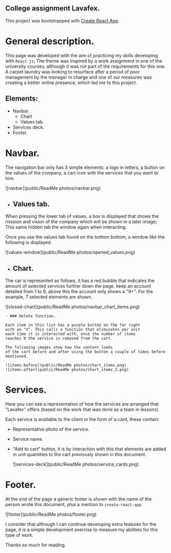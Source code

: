 ## College assignment Lavafex.

This project was bootstrapped with [Create React App](https://github.com/facebook/create-react-app).

# General description.

This page was developed with the aim of practicing my skills
developing with `React.js`; The theme was inspired by a work assignment
in one of the university courses, although it was not part of the requirements
for this one.
A carpet laundry was looking to resurface after a period of poor
management by the manager in charge and one of our measures was
creating a better online presence, which led me to this project.

## Elements:
  - Navbar.
    - Chart
    - Values tab.
  - Services deck.
  - Footer.

# Navbar.

The navigation bar only has 3 simple elements: a logo in letters,
a button on the values ​​of the company, a cart icon with the services
that you want to hire.

![navbar](public/ReadMe photos/navbar.png)

  - ## Values tab.

  When pressing the lower tab of values, a box is displayed
  that shows the mission and vision of the company which will be shown in
  a later image; This same hidden tab
  the window again when interacting.

  Once you use the values ​​tab found on the bottom
  bottom, a window like the following is displayed.

  ![values-window](public/ReadMe photos/opened_values.png)

  - ## Chart.

  The car is represented as follows, it has a red bubble that indicates the amount of selected services further down the page. keep an account
  detailed from 1 to 9, above this the account only shows a
  "9+". For the example, 7 selected elements are shown.

  ![closed-chart](public/ReadMe photos/navbar_chart_items.png)

    - ### Delete function.

    Each item in this list has a purple button on the far right
    with an "X". This calls a function that eliminates per unit
    each time it is interacted with, once the number of items
    reaches 0 the service is removed from the cart.

    The following images show how the content looks
    of the cart before and after using the button a couple of times before
    mentioned.

    ![items-before](public/ReadMe photos/chart_items.png)
    ![items-after](public/ReadMe photos/chart_items_2.png)

# Services.

Here you can see a representation of how the services are arranged
that "Lavafex" offers (based on the work that was done as a team in
lessons).

Each service is available to the client in the form of a card, these contain:
  - Representative photo of the service.
  - Service name.
  - "Add to cart" button, it is by interaction with this that
    elements are added in unit quantities to the
    cart previously shown in this document.

    ![services-deck](public/ReadMe photos/service_cards.png)

# Footer.

At the end of the page a generic footer is shown with the name of the person
wrote this document, plus a mention to `create-react-app`.

![footer](public/ReadMe photos/footer.png)
  
I consider that although I can continue developing extra features for the page, it is a simple development exercise to measure my abilities for this type of work.

Thanks so much for reading.
